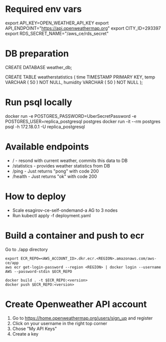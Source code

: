 # Required env vars
export API_KEY=OPEN_WEATHER_API_KEY
export API_ENDPOINT="https://api.openweathermap.org"
export CITY_ID=293397
export RDS_SECRET_NAME="/aws_ce/rds_secret"

# DB preparation
CREATE DATABASE weather_db;

CREATE TABLE weatherstatistics (
	time TIMESTAMP PRIMARY KEY,
	temp VARCHAR ( 50 ) NOT NULL,
	humidity VARCHAR ( 50 ) NOT NULL
);


# Run psql locally 
docker run  -e POSTGRES_PASSWORD=UberSecretPassword -e POSTGRES_USER=replica_postgresql postgres
docker run -it --rm  postgres psql -h 172.18.0.1 -U replica_postgresql


# Available endpoints
* / - resond with current weather, commits this data to DB
* /statistics - provides weather statistics from DB
* /ping - Just returns "pong" with code 200
* /health - Just returns "ok" with code 200

# How to deploy 
* Scale esagirov-ce-self-ondemand-a AG to 3 nodes
* Run kubectl apply -f deployment.yaml

# Build a container and push to ecr
Go to ./app directory

```
export ECR_REPO=<AWS_ACCOUNT_ID>.dkr.ecr.<REGION>.amazonaws.com/aws-ce/app
aws ecr get-login-password --region <REGION> | docker login --username AWS --password-stdin $ECR_REPO

docker build . -t $ECR_REPO:<version>
docker push $ECR_REPO:<version>
```

# Create Openweather API account
1. Go to https://home.openweathermap.org/users/sign_up and register
2. Click on your username in the right top corner
3. Chose "My API Keys"
4. Create a key


